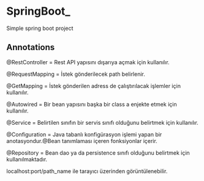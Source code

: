 # SpringBoot_

Simple spring boot project

## Annotations

@RestController = Rest API yapısını dışarıya açmak için kullanılır.

@RequestMapping = İstek gönderilecek path belirlenir.

@GetMapping = İstek gönderilen adress de çalıştırılacak işlemler için kullanılır.

@Autowired = Bir bean yapısını başka bir class a enjekte etmek için kullanılır.

@Service = Belirtilen sınıfın bir servis sınıfı olduğunu belirtmek için kullanılır. 

@Configuration = Java tabanlı konfigürasyon işlemi yapan bir anotasyondur.@Bean tanımlaması içeren fonksiyonlar içerir.

@Repository = Bean dao ya da persistence sınıfı olduğunu belirtmek için kullanılmaktadır.

localhost:port/path_name ile tarayıcı üzerinden görüntülenebilir.
